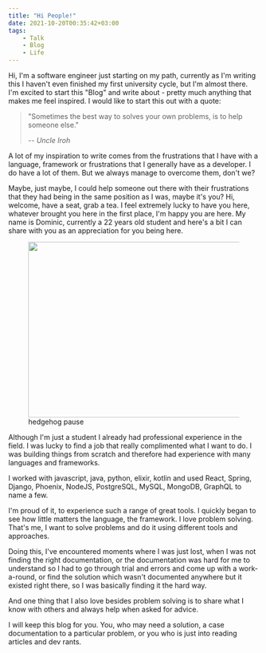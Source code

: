 ```yaml
---
title: "Hi People!"
date: 2021-10-20T00:35:42+03:00
tags: 
    - Talk
    - Blog
    - Life
---
```


Hi, I'm a software engineer just starting on my path, currently as I'm writing this I haven't even finished my first university cycle, but I'm almost there. I'm excited to start this "Blog" and write about - pretty much anything that makes me feel inspired. I would like to start this out with a quote:



> "Sometimes the best way to solves your own problems, is to help someone else."
>
> -- <cite>Uncle Iroh</cite>

A lot of my inspiration to write comes from the frustrations that I have with a language, framework or frustrations that I generally have as a developer. I do have a lot of them. But we always manage to overcome them, don't we?

Maybe, just maybe, I could help someone out there with their frustrations that they had being in the same position as I was, maybe it's you? Hi, welcome, have a seat, grab a tea. I feel extremely lucky to have you here, whatever brought you here in the first place, I'm happy you are here. My name is Dominic, currently a 22 years old student and here's a bit I can share with you as an appreciation for you being here.

<!-- wp:image {"align":"center","id":86,"width":532,"height":352,"sizeSlug":"large","linkDestination":"none"} -->
<div class="wp-block-image"><figure class="aligncenter size-large is-resized"><img src="https://cdn.pixabay.com/photo/2014/10/01/10/44/hedgehog-468228_960_720.jpg" alt="" class="wp-image-86" width="532" height="352"/><figcaption>hedgehog pause</figcaption></figure></div>
<!-- /wp:image -->

Although I'm just a student I already had professional experience in the field. I was lucky to find a job that really complimented what I want to do. I was building things from scratch and therefore had experience with many languages and frameworks.

I worked with javascript, java, python, elixir, kotlin and used React, Spring, Django, Phoenix, NodeJS, PostgreSQL, MySQL, MongoDB, GraphQL to name a few. 

I'm proud of it, to experience such a range of great tools. I quickly began to see how little matters the language, the framework. I love problem solving. That's me, I want to solve problems and do it using different tools and approaches. 

Doing this, I've encountered moments where I was just lost, when I was not finding the right documentation, or the documentation was hard for me to understand so I had to go through trial and errors and come up with a work-a-round, or find the solution which wasn't documented anywhere but it existed right there,  so I was basically finding it the hard way. 

And one thing that I also love besides problem solving is to share what I know with others and always help when asked for advice. 

I will keep this blog for you. You, who may need a solution, a case documentation to a particular problem, or you who is just into reading articles and dev rants.
